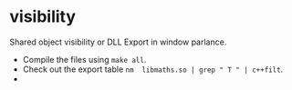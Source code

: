 # visibility
Shared object visibility or DLL Export in window parlance.

* Compile the files using ```make all```.
* Check out the export table ```nm  libmaths.so | grep " T " | c++filt```.
* 